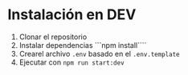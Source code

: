 # Instalación en DEV

1. Clonar el repositorio
2. Instalar dependencias ```npm install````
3. Crearel archivo `.env` basado en el `.env.template`
4. Ejecutar con `npm run start:dev`
